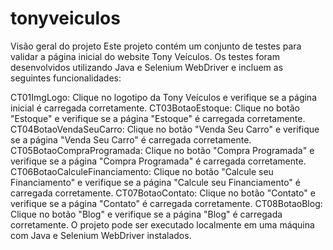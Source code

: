 # tonyveiculos

Visão geral do projeto
Este projeto contém um conjunto de testes para validar a página inicial do website Tony Veículos. 
Os testes foram desenvolvidos utilizando Java e Selenium WebDriver e incluem as seguintes funcionalidades:

CT01ImgLogo: Clique no logotipo da Tony Veículos e verifique se a página inicial é carregada corretamente.
CT03BotaoEstoque: Clique no botão "Estoque" e verifique se a página "Estoque" é carregada corretamente.
CT04BotaoVendaSeuCarro: Clique no botão "Venda Seu Carro" e verifique se a página "Venda Seu Carro" é carregada corretamente.
CT05BotaoCompraProgramada: Clique no botão "Compra Programada" e verifique se a página "Compra Programada" é carregada corretamente.
CT06BotaoCalculeFinanciamento: Clique no botão "Calcule seu Financiamento" e verifique se a página "Calcule seu Financiamento" é carregada corretamente.
CT07BotaoContato: Clique no botão "Contato" e verifique se a página "Contato" é carregada corretamente.
CT08BotaoBlog: Clique no botão "Blog" e verifique se a página "Blog" é carregada corretamente.
O projeto pode ser executado localmente em uma máquina com Java e Selenium WebDriver instalados.
